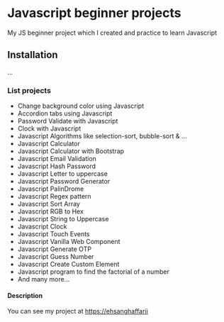 # Javascript beginner projects

My JS beginner project which I created and practice to learn Javascript

## Installation

...

### List projects

- Change background color using Javascript
- Accordion tabs using Javascript
- Password Validate with Javascript
- Clock with Javascript
- Javascript Algorithms like selection-sort, bubble-sort & ...
- Javascript Calculator
- Javascript Calculator with Bootstrap
- Javascript Email Validation
- Javascript Hash Password
- Javascript Letter to uppercase
- Javascript Password Generator
- Javascript PalinDrome
- Javascript Regex pattern
- Javascript Sort Array
- Javascript RGB to Hex
- Javascript String to Uppercase
- Javascript Clock
- Javascript Touch Events
- Javascript Vanilla Web Component
- Javascript Generate OTP
- Javascript Guess Number
- Javascript Create Custom Element
- Javascript program to find the factorial of a number
- And many more...

#### Description

You can see my project at [https://ehsanghaffarii](https://ehsanghaffarii.ir)

